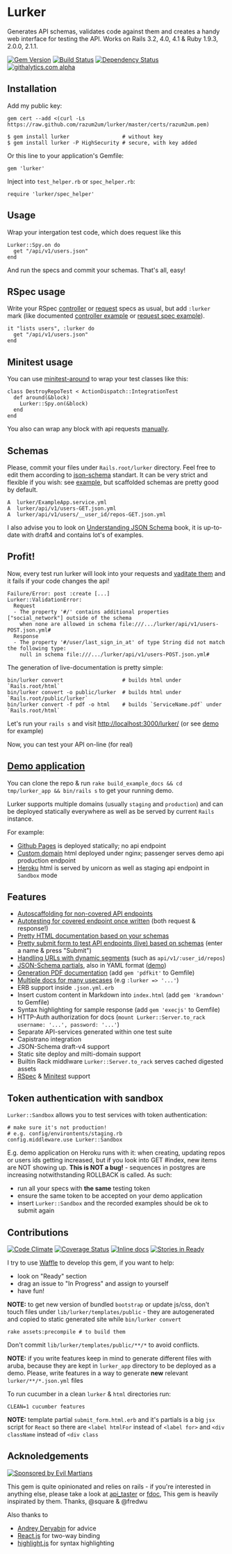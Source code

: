 # Lurker

Generates API schemas, validates code against them and creates a handy web interface for testing the API.
Works on Rails 3.2, 4.0, 4.1 & Ruby 1.9.3, 2.0.0, 2.1.1.

[![Gem Version][GV img]][Gem Version]
[![Build Status][BS img]][Build Status]
[![Dependency Status][DS img]][Dependency Status]
[![githalytics.com alpha](https://cruel-carlota.pagodabox.com/87ced56265849ad6386c2ba0a78f8038 "githalytics.com")](http://githalytics.com/razum2um/lurker)

## Installation

Add my public key:

    gem cert --add <(curl -Ls https://raw.github.com/razum2um/lurker/master/certs/razum2um.pem)

    $ gem install lurker                 # without key
    $ gem install lurker -P HighSecurity # secure, with key added

Or this line to your application's Gemfile:

    gem 'lurker'

Inject into `test_helper.rb` or `spec_helper.rb`:

    require 'lurker/spec_helper'

## Usage

Wrap your intergation test code, which does request like this

    Lurker::Spy.on do
      get "/api/v1/users.json"
    end

And run the specs and commit your schemas. That's all, easy!

## RSpec usage

Write your RSpec [controller][rspec_controller_spec] or [request][rspec_request_spec] specs as usual,
but add `:lurker` mark (like documented [controller example][controler_spec_example] or [request spec example][request_spec_example]).

    it "lists users", :lurker do
      get "/api/v1/users.json"
    end

## Minitest usage

You can use [minitest-around][minitest_around] to wrap your test classes like this:

    class DestroyRepoTest < ActionDispatch::IntegrationTest
      def around(&block)
        Lurker::Spy.on(&block)
      end
    end

You also can wrap any block with api requests [manually][minitest_example].

## Schemas

Please, commit your files under `Rails.root/lurker` directory.
Feel free to edit them according to [json-schema][json_schema] standart.
It can be very strict and flexible if you wish: see [example][json_schema_example],
but scaffolded schemas are pretty good by default.

    A  lurker/ExampleApp.service.yml
    A  lurker/api/v1/users-GET.json.yml
    A  lurker/api/v1/users/__user_id/repos-GET.json.yml

I also advise you to look on [Understanding JSON Schema][json_schema_book] book,
it is up-to-date with draft4 and contains lot's of examples.

## Profit!

Now, every test run lurker will look into your requests and [vaditate them][failed_spec_example]
and it fails if your code changes the api!

    Failure/Error: post :create [...]
    Lurker::ValidationError:
      Request
      - The property '#/' contains additional properties ["social_network"] outside of the schema
        when none are allowed in schema file:///.../lurker/api/v1/users-POST.json.yml#
      Response
      - The property '#/user/last_sign_in_at' of type String did not match the following type:
        null in schema file:///.../lurker/api/v1/users-POST.json.yml#

The generation of live-documentation is pretty simple:

    bin/lurker convert                   # builds html under `Rails.root/html`
    bin/lurker convert -o public/lurker  # builds html under `Rails.root/public/lurker`
    bin/lurker convert -f pdf -o html    # builds `ServiceName.pdf` under `Rails.root/html`

Let's run your `rails s` and visit [http://localhost:3000/lurker/](http://localhost:3000/lurker/)
(or see [demo][demo_app2] for example)

Now, you can test your API on-line (for real)

## [Demo application][demo_app3]

You can clone the repo & run `rake build_example_docs && cd tmp/lurker_app && bin/rails s`
to get your running demo.

Lurker supports multiple domains (usually `staging` and `production`) and can be deployed
statically everywhere as well as be served by current `Rails` instance.

For example:

- [Github Pages][demo_app3] is deployed statically; no api endpoint
- [Custom domain][demo_app2] html deployed under nginx; passenger serves demo api production endpoint
- [Heroku][demo_app] html is served by unicorn as well as staging api endpoint in `Sandbox` mode

## Features

- [Autoscaffolding for non-covered API endpoints][controler_spec_example]
- [Autotesting for covered endpoint once written][failed_spec_example] (both request & response!)
- [Pretty HTML documentation based on your schemas][html_generation_example]
- [Pretty submit form to test API endpoints (live) based on schemas][demo_live] (enter a name & press "Submit")
- [Handling URLs with dynamic segments][nested_controller_spec_example] (such as `api/v1/:user_id/repos`)
- [JSON-Schema partials][partial_example], also in YAML format ([demo][partial_example_demo])
- [Generation PDF documentation][pdf_example] (add `gem 'pdfkit'` to Gemfile)
- [Multiple docs for many usecases][suffixes_example] (e.g `:lurker => '...'`)
- ERB support inside `.json.yml.erb`
- Insert custom content in Markdown into `index.html` (add `gem 'kramdown'` to Gemfile)
- Syntax highlighting for sample response (add `gem 'execjs'` to Gemfile)
- HTTP-Auth authorization for docs (`mount Lurker::Server.to_rack username: '...', password: '...'`)
- Separate API-services generated within one test suite
- Capistrano integration
- JSON-Schema draft-v4 support
- Static site deploy and milti-domain support
- Builtin Rack middlware `Lurker::Server.to_rack` serves cached digested assets
- [RSpec][failed_spec_example] & [Minitest][minitest_example] support

## Token authentication with sandbox

`Lurker::Sandbox` allows you to test services with token authentication:

    # make sure it's not production!
    # e.g. config/environtents/staging.rb
    config.middleware.use Lurker::Sandbox

E.g. demo application on Heroku runs with it: when creating, updating repos or users
ids getting increased, but if you look into GET #index,
new items are NOT showing up. **This is NOT a bug!** - sequences in postgres
are increasing notwithstanding ROLLBACK is called. As such:

- run all your specs with **the same** testing token
- ensure the same token to be accepted on your demo application
- insert `Lurker::Sandbox` and the recorded examples should be ok to submit again

## Contributions

[![Code Climate][CC img]][Code Climate]
[![Coverage Status][CS img]][Coverage Status]
[![Inline docs](http://inch-pages.github.io/github/razum2um/lurker.png)](http://inch-pages.github.io/github/razum2um/lurker)
[![Stories in Ready](https://badge.waffle.io/razum2um/lurker.png?label=ready&title=Ready&_=1)][waffle]

I try to use [Waffle][waffle] to develop this gem, if you want to help:

- look on "Ready" section
- drag an issue to "In Progress" and assign to yourself
- have fun!

**NOTE:** to get new version of bundled `bootstrap` or update js/css,
don't touch files under `lib/lurker/templates/public` - they are autogenerated
and copied to static generated site while `bin/lurker convert`

    rake assets:precompile # to build them

Don't commit `lib/lurker/templates/public/**/*` to avoid conflicts.

**NOTE:** if you write features keep in mind to generate different files with aruba,
because they are kept in `lurker_app` directory to be deployed as a demo. Please, write
features in a way to generate **new** relevant `lurker/**/*.json.yml` files

To run cucumber in a clean `lurker` & `html` directories run:

    CLEAN=1 cucumber features

**NOTE:** template partial `submit_form.html.erb` and it's partials is a big `jsx` script for `React`
so there are `<label htmlFor` instead of `<label for>` and `<div className` instead of `<div class`

## Acknoledgements

[![Sponsored by Evil Martians](https://evilmartians.com/badges/sponsored-by-evil-martians.svg)](http://evilmartians.com/)

This gem is quite opinionated and relies on rails - if you're
interested in anything else, please take a look at [api_taster][api_taster] or [fdoc][fdoc],
This gem is heavily inspirated by them. Thanks, @square & @fredwu

Also thanks to

- [Andrey Deryabin][aderyabin] for advice
- [React.js][reactjs] for two-way binding
- [highlight.js][hljs] for syntax highlighting

[aderyabin]: https://twitter.com/aderyabin
[hljs]: http://highlightjs.org/
[waffle]: https://waffle.io/razum2um/lurker
[gh_api]: https://developer.github.com/v3/meta/
[api_taster]: https://github.com/fredwu/api_taster
[reactjs]: http://facebook.github.io/react/
[fdoc]: https://github.com/square/fdoc
[json_schema]: http://json-schema.org/
[json_schema_example]: http://json-schema.org/example2.html
[json_schema_book]: http://spacetelescope.github.io/understanding-json-schema/
[evil_martians]: http://evilmartians.com/
[rspec_controller_spec]: https://www.relishapp.com/rspec/rspec-rails/docs/controller-specs
[rspec_request_spec]: https://www.relishapp.com/rspec/rspec-rails/docs/request-specs/request-spec
[minitest_around]: https://github.com/splattael/minitest-around

[failed_spec_example]: https://www.relishapp.com/razum2um/lurker/docs/test-endpoint
[controler_spec_example]: https://www.relishapp.com/razum2um/lurker/docs/controller-schema-scaffolding
[nested_controller_spec_example]: https://www.relishapp.com/razum2um/lurker/docs/controller-nested-schema-scaffolding
[request_spec_example]: https://www.relishapp.com/razum2um/lurker/docs/request-schema-scaffolding
[html_generation_example]: https://www.relishapp.com/razum2um/lurker/docs/html-generation
[partial_example]: https://www.relishapp.com/razum2um/lurker/docs/partials
[suffixes_example]: https://www.relishapp.com/razum2um/lurker/docs/request-schema-suffixes
[minitest_example]: https://www.relishapp.com/razum2um/lurker/docs/minitest

[demo_app]: http://lurker-app.herokuapp.com
[demo_app2]: http://lurker.razum2um.me
[demo_app3]: http://razum2um.github.io/lurker/
[demo_live]: http://lurker.razum2um.me/lurker/api/v1/users-POST.html
[pdf_example]: http://razum2um.github.io/lurker/Lurker%20Demo%20Application.pdf
[partial_example_demo]: http://razum2um.github.io/lurker/api/v1/users/__user_id/repos-POST.html

[Gem Version]: https://rubygems.org/gems/lurker
[Build Status]: https://travis-ci.org/razum2um/lurker
[Dependency Status]: https://gemnasium.com/razum2um/lurker
[Code Climate]: https://codeclimate.com/github/razum2um/lurker
[Coverage Status]: https://coveralls.io/r/razum2um/lurker

[GV img]: https://badge.fury.io/rb/lurker.png
[BS img]: https://travis-ci.org/razum2um/lurker.png
[DS img]: https://gemnasium.com/razum2um/lurker.png
[CC img]: https://codeclimate.com/github/razum2um/lurker.png
[CS img]: https://coveralls.io/repos/razum2um/lurker/badge.png?branch=master
